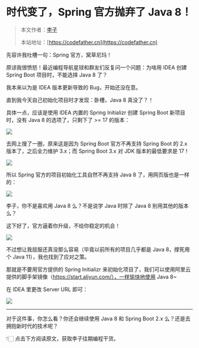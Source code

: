 # 时代变了，Spring 官方抛弃了 Java 8！

> 本文作者：[李子](https://yuyuanweb.feishu.cn/wiki/Abldw5WkjidySxkKxU2cQdAtnah)
>
> 本站地址：[https://codefather.cn](https://codefather.cn)

先容许我吐槽一句：Spring 官方，窝草尼玛！

原谅我很愤怒！最近编程导航星球和群友们反复问一个问题：为啥用 IDEA 创建 Spring Boot 项目时，不能选择 Java 8 了？

我本来以为是 IDEA 版本更新导致的 Bug，开始还没在意。

直到我今天自己初始化项目时才发现：卧槽，Java 8 真没了？！ 

具体一点，应该是使用 IDEA 内置的 Spring Initializr 创建 Spring Boot 新项目时，没有 Java 8 的选项了，只剩下了 >= 17 的版本：

![](https://pic.yupi.icu/1/image-20231128190051120.png)

去网上搜了一圈，原来这是因为 Spring Boot 官方不再支持 Spring Boot 的 2.x 版本了，之后全力维护 3.x；而 Spring Boot 3.x 对 JDK 版本的最低要求是 17！

![](https://pic.yupi.icu/1/image-20231128190129621.png)

所以 Spring 官方的项目初始化工具自然不再支持 Java 8 了，用网页版也是一样的：

![](https://pic.yupi.icu/1/image-20231128190940856.png)

李子，你不是喜欢用 Java 8 么？不是说学 Java 时除了 Java 8 别用其他的版本么？

这下好了，官方逼着你升级，不给你稳定的机会！

![](https://pic.yupi.icu/1/image-20231128191050766.png)

不过想让我屈服还真没那么容易（毕竟以前所有的项目几乎都是 Java 8，撑死用个 Java 11），我也找到了应对之策。

那就是不要用官方提供的 Spring Initializr 来初始化项目了，我们可以使用阿里云提供的脚手架镜像（https://start.aliyun.com/），一样愉快地使用 Java 8~

在 IDEA 里更改 Server URL 即可：

![](https://pic.yupi.icu/1/image-20231128190138991.png)



---



对于这件事，你怎么看？你还会继续使用 Java 8 和 Spring Boot 2.x 么？还是去拥抱新时代的技术呢？

👇🏻 点击下方阅读原文，获取李子往期编程干货。